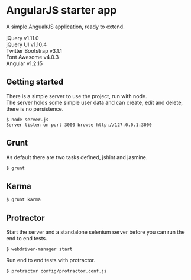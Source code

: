 # AngularJS starter app

A simple AngualrJS application, ready to extend.  

jQuery v1.11.0  
jQuery UI v1.10.4  
Twitter Bootstrap v3.1.1  
Font Awesome v4.0.3  
Angular v1.2.15  


## Getting started

There is a simple server to use the project, run with node.  
The server holds some simple user data and can create, edit and delete, there is no persistence.

    $ node server.js  
    Server listen on port 3000 browse http://127.0.0.1:3000

## Grunt

As default there are two tasks defined, jshint and jasmine.

    $ grunt

## Karma

    $ grunt karma

## Protractor

Start the server and a standalone selenium server before you can run the end to end tests.

    $ webdriver-manager start

Run end to end tests with protractor.

    $ protractor config/protractor.conf.js